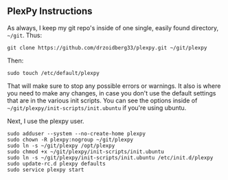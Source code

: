 ## PlexPy Instructions

As always, I keep my git repo's inside of one single, easily found directory, `~/git`. Thus:

`git clone https://github.com/drzoidberg33/plexpy.git ~/git/plexpy`

Then:

`sudo touch /etc/default/plexpy`

That will make sure to stop any possible errors or warnings. It also is where you need to make any changes, in case you don't use the default settings that are in the various init scripts. You can see the options inside of `~/git/plexpy/init-scripts/init.ubuntu` if you're using ubuntu.

Next, I use the plexpy user.

```
sudo adduser --system --no-create-home plexpy
sudo chown -R plexpy:nogroup ~/git/plexpy
sudo ln -s ~/git/plexpy /opt/plexpy
sudo chmod +x ~/git/plexpy/init-scripts/init.ubuntu
sudo ln -s ~/git/plexpy/init-scripts/init.ubuntu /etc/init.d/plexpy
sudo update-rc.d plexpy defaults
sudo service plexpy start
```
